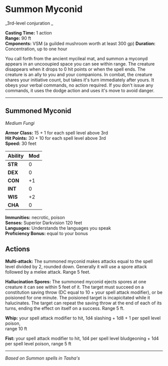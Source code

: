 # Summon Myconid
_3rd-level conjuration _

**Casting Time:** 1 action  
**Range:** 90 ft   
**Cmponents:** VSM (a guilded mushroom worth at least 300 gp)
**Duration:** Concentration, up to one hour

You call forth from the ancient mycileal mat, and summon a myconyd appears in an uncooupied space you can see within range. 
The creature disappears when it drops to 0 hit points or when the spell ends. 
The creature is an ally to you and your companions. 
In combat, the creature shares your initiative count, but takes it's turn immediately after yours. 
It obeys your verbal commands, no action required. 
If you don't issue any commands, it uses the dodge action and uses it's move to avoid danger. 

---

## Summoned Myconid
_Medium Fungi_  

**Armor Class:** 15 + 1 for each spell level above 3rd  
**Hit Points:** 30 + 10 for each spell level above 3rd  
**Speed:** 30 feet  


Ability | Mod |
--------|-----|
**STR** |  0  |
**DEX** |  0  |
**CON** | +1  |
**INT** |  0  |
**WIS** | +2  |
**CHA** |  0  |

**Immunities:** necrotic, poison  
**Senses:** Superior Darkvision 120 feet  
**Languages:** Understands the languages you speak   
**Proficiency Bonus:** equal to your bonus  

## Actions
**Multi-attack:** The summoned myconid makes attacks equal to the spell level divided by 2, rounded down. Generally it will use a spore attack followed by a melee attack. Range 5 feet.

**Hallucination Spores:** The summoned myconid ejects spores at one creature it can see within 5 feet of it. The target must succeed on a constitution saving throw (DC equal to 10 + your spell attack modifier), or be poisioned for one minute. The poisioned target is incapicitated  while it halucinates. The target can repeat the saving throw at the end of each of its turns, ending the effect on itself on a success. 
Range 5 ft.

**Whip:** 
your spell attack modifier to hit,
1d4 slashing + 
1d8 + 1 per spell level poison,  
range 10 ft

**Fist:** 
your spell attack modifier to hit,
1d4 per spell level bludgeoning + 
1d4 per spell level poison,
range 5 ft  

---

*Based on Summon spells in Tasha's*
